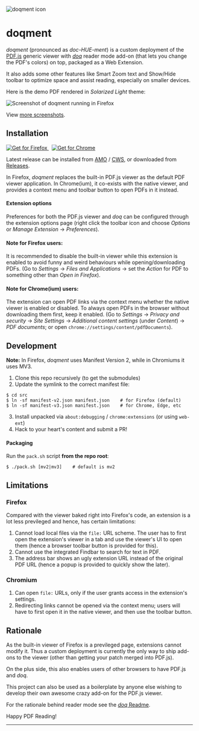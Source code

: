 ![doqment icon](docs/logo.png)

# doqment

*doqment* (pronounced as *doc-HUE-ment*) is a custom deployment of the
[PDF.js][1] generic viewer with [*doq*][2] reader mode add-on (that lets you
change the PDF's colors) on top, packaged as a Web Extension.

It also adds some other features like Smart Zoom text and Show/Hide toolbar to
optimize space and assist reading, especially on smaller devices.

Here is the demo PDF rendered in *Solarized Light* theme:

![Screenshot of doqment running in Firefox](docs/grabs/solarized-light.png)

View [more screenshots](docs/gallery.md#themes).

## Installation

[ ![Get for Firefox](docs/amo-badge.png) ][4] &nbsp;
[ ![Get for Chrome](docs/cws-badge.png) ][6]

Latest release can be installed from [AMO][4] / [CWS][6], or downloaded from
[Releases][5].

In Firefox, *doqment* replaces the built-in PDF.js viewer as the default PDF
viewer application. In Chrome(ium), it co-exists with the native viewer, and
provides a context menu and toolbar button to open PDFs in it instead.

#### Extension options

Preferences for both the PDF.js viewer and *doq* can be configured through the
extension options page (right click the toolbar icon and choose *Options* or
*Manage Extension* -> *Preferences*).

#### Note for Firefox users:

It is recommended to disable the built-in viewer while this extension is
enabled to avoid funny and weird behaviours while opening/downloading PDFs.
(Go to *Settings* -> *Files and Applications* -> set the *Action* for PDF to
something other than *Open in Firefox*).

#### Note for Chrome(ium) users:

The extension can open PDF links via the context menu whether the native viewer
is enabled or disabled. To always open PDFs in the browser without downloading
them first, keep it enabled. (Go to *Settings* -> *Privacy and security* ->
*Site Settings* -> *Additional content settings* (under *Content*) ->
*PDF documents*; or open `chrome://settings/content/pdfDocuments`).

## Development

**Note:** In Firefox, *doqment* uses Manifest Version 2, while in Chromiums it
uses MV3.

1. Clone this repo recursively (to get the submodules)
2. Update the symlink to the correct manifest file:
```
$ cd src
$ ln -sf manifest-v2.json manifest.json    # for Firefox (default)
$ ln -sf manifest-v3.json manifest.json    # for Chrome, Edge, etc
```
3. Install unpacked via `about:debugging` / `chrome:extensions` (or using
   `web-ext`)
4. Hack to your heart's content and submit a PR!

#### Packaging

Run the `pack.sh` script **from the repo root**:
```
$ ./pack.sh [mv2|mv3]    # default is mv2
```

## Limitations

### Firefox

Compared with the viewer baked right into Firefox's code, an extension is a lot
less previleged and hence, has certain limitations:

1. Cannot load local files via the `file:` URL scheme. The user has to first
   open the extension's viewer in a tab and use the viewer's UI to open them
   (hence a browser toolbar button is provided for this).
2. Cannot use the integrated Findbar to search for text in PDF.
3. The address bar shows an ugly extension URL instead of the original PDF URL
   (hence a popup is provided to quickly show the later).

### Chromium

1. Can open `file:` URLs, only if the user grants access in the extension's
   settings.
2. Redirecting links cannot be opened via the context menu; users will have to
   first open it in the native viewer, and then use the toolbar button.

## Rationale

As the built-in viewer of Firefox is a previleged page, extensions cannot
modify it. Thus a custom deployment is currently the only way to ship add-ons
to the viewer (other than getting your patch merged into PDF.js).

On the plus side, this also enables users of other browsers to have PDF.js and
*doq*.

This project can also be used as a boilerplate by anyone else wishing to
develop their own awesome crazy add-on for the PDF.js viewer.

For the rationale behind reader mode see the [*doq* Readme][3].

Happy PDF Reading!

---

[1]: https://mozilla.github.io/pdf.js/web/viewer.html
[2]: https://github.com/shivaprsd/doq
[3]: https://github.com/shivaprsd/doq#why-doq
[4]: https://addons.mozilla.org/addon/doqment
[5]: https://github.com/shivaprsd/doqment/releases/latest
[6]: https://chrome.google.com/webstore/detail/ajmcpdllaaklaocodbnllhkaflncmlog
